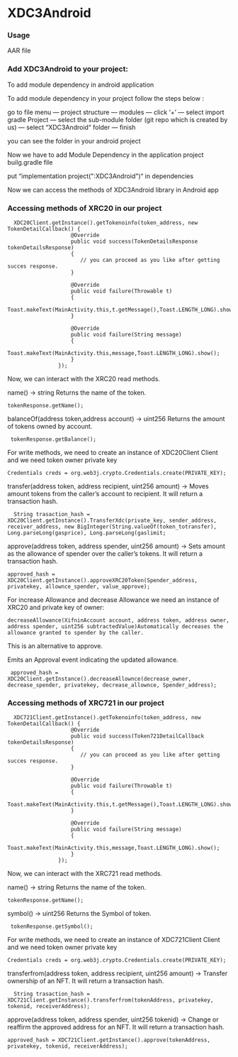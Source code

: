# XDC3Android

### Usage

AAR file 

### Add XDC3Android to your project:

To add module dependency in android application

To add module dependency in your project follow the steps below :

go to file menu — project structure — modules — click ‘+’ — select import gradle Project — select the sub-module folder (git repo which is created by us) — select “XDC3Android“ folder — finish

you can see the  folder in your android project

Now we have to add Module Dependency in the application project builg.gradle file

put “implementation project(":XDC3Android")“ in dependencies

Now we can access the methods of XDC3Android library in Android app

### Accessing methods of XRC20 in our project
```
  XDC20Client.getInstance().getTokenoinfo(token_address, new TokenDetailCallback() {
                    @Override
                    public void success(TokenDetailsResponse tokenDetailsResponse)
                    {
                       // you can proceed as you like after getting succes response.
                    }

                    @Override
                    public void failure(Throwable t)
                    {
                        Toast.makeText(MainActivity.this,t.getMessage(),Toast.LENGTH_LONG).show();
                    }

                    @Override
                    public void failure(String message)
                    {
                        Toast.makeText(MainActivity.this,message,Toast.LENGTH_LONG).show();
                    }
                });
```

Now, we can interact with the XRC20 read methods.

name() → string Returns the name of the token.
```
tokenResponse.getName();
```
 balanceOf(address token,address account) → uint256  Returns the amount of tokens owned by account.
```
 tokenResponse.getBalance();
```
For write methods, we need to create an instance of XDC20Client Client and we need token owner private key
```
Credentials creds = org.web3j.crypto.Credentials.create(PRIVATE_KEY);
```
transfer(address token, address recipient, uint256 amount) → Moves amount tokens from the caller’s account to recipient. It will return a transaction hash.
```
  String trasaction_hash = XDC20Client.getInstance().TransferXdc(private_key, sender_address, receiver_address, new BigInteger(String.valueOf(token_totransfer), Long.parseLong(gasprice), Long.parseLong(gaslimit;
```
approve(address token, address spender, uint256 amount) → Sets amount as the allowance of spender over the caller’s tokens. It will return a transaction hash.
```
approved_hash = XDC20Client.getInstance().approveXRC20Token(Spender_address, privatekey, allownce_spender, value_approve);                    
```
For increase Allowance and decrease Allowance we need an instance of XRC20 and private key of owner: 
```
decreaseAllowance(XifninAccount account, address token, address owner, address spender, uint256 subtractedValue)Automatically decreases the allowance granted to spender by the caller.
```
This is an alternative to approve.

Emits an Approval event indicating the updated allowance.
```
 approved_hash = XDC20Client.getInstance().decreaseAllownce(decrease_owner, decrease_spender, privatekey, decrease_allownce, Spender_address);                     
```



### Accessing methods of XRC721 in our project
```
  XDC721Client.getInstance().getTokenoinfo(token_address, new TokenDetailCallback() {
                    @Override
                    public void success(Token721DetailCallback tokenDetailsResponse)
                    {
                       // you can proceed as you like after getting succes response.
                    }

                    @Override
                    public void failure(Throwable t)
                    {
                        Toast.makeText(MainActivity.this,t.getMessage(),Toast.LENGTH_LONG).show();
                    }

                    @Override
                    public void failure(String message)
                    {
                        Toast.makeText(MainActivity.this,message,Toast.LENGTH_LONG).show();
                    }
                });
```

Now, we can interact with the XRC721 read methods.

name() → string Returns the name of the token.
```
tokenResponse.getName();
```
 symbol() → uint256  Returns the Symbol of token.
```
 tokenResponse.getSymbol();
```
For write methods, we need to create an instance of XDC721Client Client and we need token owner private key
```
Credentials creds = org.web3j.crypto.Credentials.create(PRIVATE_KEY);
```
transferfrom(address token, address recipient, uint256 amount) → Transfer ownership of an NFT. It will return a transaction hash.
```
  String trasaction_hash = XDC721Client.getInstance().transferfrom(tokenAddress, privatekey, tokenid, receiverAddress);
```
approve(address token, address spender, uint256 tokenid) → Change or reaffirm the approved address for an NFT. It will return a transaction hash.
```
approved_hash = XDC721Client.getInstance().approve(tokenAddress, privatekey, tokenid, receiverAddress);                    
```
